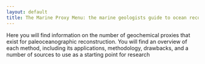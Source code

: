 ```yaml
---
layout: default
title: The Marine Proxy Menu: the marine geologists guide to ocean reconstruction
---
```

Here you will find information on the number of geochemical proxies that exist for paleoceanographic reconstruction.  You will find an overview of each method, including its applications, methodology, drawbacks, and a number of sources to use as a starting point for research
